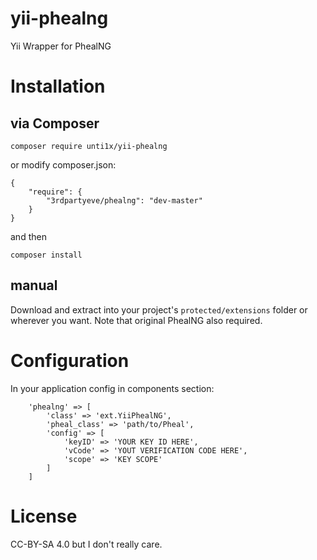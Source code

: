 yii-phealng
===========

Yii Wrapper for PhealNG


Installation
============

via Composer
------------

```
composer require unti1x/yii-phealng
```

or modify composer.json:

```
{
    "require": {
        "3rdpartyeve/phealng": "dev-master"
    }
}
```

and then
```
composer install
```

manual
------

Download and extract into your project's `protected/extensions` folder or
wherever you want.
Note that original PhealNG also required.


Configuration
=============

In your application config in components section:
```
	'phealng' => [
		'class' => 'ext.YiiPhealNG',
		'pheal_class' => 'path/to/Pheal',
		'config' => [
			'keyID' => 'YOUR KEY ID HERE',
			'vCode' => 'YOUT VERIFICATION CODE HERE',
			'scope' => 'KEY SCOPE'
		]
	]
```

License
=======
CC-BY-SA 4.0 but I don't really care.
